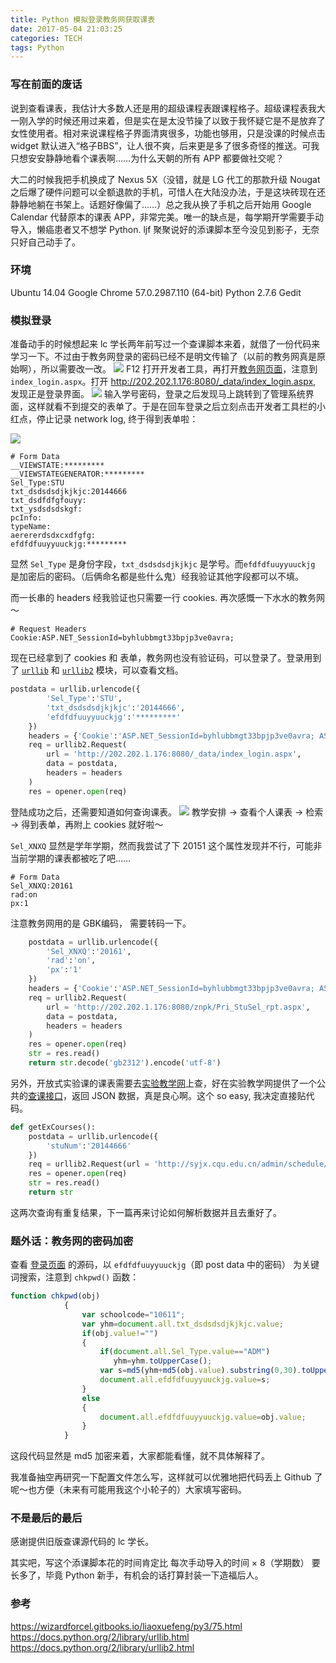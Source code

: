 ```yaml
---
title: Python 模拟登录教务网获取课表
date: 2017-05-04 21:03:25
categories: TECH
tags: Python
---
```

### 写在前面的废话
说到查看课表，我估计大多数人还是用的超级课程表跟课程格子。超级课程表我大一刚入学的时候还用过来着，但是实在是太没节操了以致于我怀疑它是不是放弃了女性使用者。相对来说课程格子界面清爽很多，功能也够用，只是没课的时候点击 widget 默认进入“格子BBS”，让人很不爽，后来更是多了很多奇怪的推送。可我只想安安静静地看个课表啊……为什么天朝的所有 APP 都要做社交呢？

大二的时候我把手机换成了 Nexus 5X（没错，就是 LG 代工的那款升级 Nougat 之后爆了硬件问题可以全额退款的手机，可惜人在大陆没办法，于是这块砖现在还静静地躺在书架上。话题好像偏了……）总之我从换了手机之后开始用 Google Calendar 代替原本的课表 APP，非常完美。唯一的缺点是，每学期开学需要手动导入，懒癌患者又不想学 Python. ljf 聚聚说好的添课脚本至今没见到影子，无奈只好自己动手了。
<!--more-->
### 环境
Ubuntu 14.04
Google Chrome 57.0.2987.110 (64-bit)
Python 2.7.6
Gedit
### 模拟登录
准备动手的时候想起来 lc 学长两年前写过一个查课脚本来着，就借了一份代码来学习一下。不过由于教务网登录的密码已经不是明文传输了（以前的教务网真是原始啊），所以需要改一改。
![](http://ooie9cjod.bkt.clouddn.com/17-5-6/40091671-file_1494000465676_b1fc.png)
F12 打开开发者工具，再打开[教务网页面](http://202.202.1.176:8080)，注意到 `index_login.aspx`。打开 http://202.202.1.176:8080/_data/index_login.aspx, 发现正是登录界面。
![](http://ooie9cjod.bkt.clouddn.com/17-5-6/78503950-file_1494000470056_13eab.png)
输入学号密码，登录之后发现马上跳转到了管理系统界面，这样就看不到提交的表单了。于是在回车登录之后立刻点击开发者工具栏的小红点，停止记录 network log, 终于得到表单啦：

![](http://ooie9cjod.bkt.clouddn.com/17-5-6/45029636-file_1494001185032_16a31.png)

```
# Form Data
__VIEWSTATE:*********
__VIEWSTATEGENERATOR:*********
Sel_Type:STU
txt_dsdsdsdjkjkjc:20144666
txt_dsdfdfgfouyy:
txt_ysdsdsdskgf:
pcInfo:
typeName:
aerererdsdxcxdfgfg:
efdfdfuuyyuuckjg:*********
```
显然 `Sel_Type` 是身份字段，`txt_dsdsdsdjkjkjc` 是学号。而`efdfdfuuyyuuckjg` 是加密后的密码。（后俩命名都是些什么鬼）经我验证其他字段都可以不填。

而一长串的 headers 经我验证也只需要一行 cookies. 再次感慨一下水水的教务网～
```
# Request Headers
Cookie:ASP.NET_SessionId=byhlubbmgt33bpjp3ve0avra; 
```
现在已经拿到了 cookies 和 表单，教务网也没有验证码，可以登录了。登录用到了 [`urllib`](https://docs.python.org/2/library/urllib.html) 和 [`urllib2`](https://docs.python.org/2/library/urllib2.html) 模块，可以查看文档。
```python
postdata = urllib.urlencode({  
        'Sel_Type':'STU',
        'txt_dsdsdsdjkjkjc':'20144666',
        'efdfdfuuyyuuckjg':'*********'
    })
    headers = {'Cookie':'ASP.NET_SessionId=byhlubbmgt33bpjp3ve0avra; ASPSESSIONIDQQTCCQAS=EGIHKHMDICJMHEJAEGKCEJHI'}
    req = urllib2.Request(  
        url = 'http://202.202.1.176:8080/_data/index_login.aspx',  
        data = postdata,
        headers = headers
    )
    res = opener.open(req)
```
登陆成功之后，还需要知道如何查询课表。
![](http://ooie9cjod.bkt.clouddn.com/17-5-6/58700645-file_1494000472790_c8f.png)
教学安排 -> 查看个人课表 -> 检索 -> 得到表单，再附上 cookies 就好啦～

`Sel_XNXQ` 显然是学年学期，然而我尝试了下 20151 这个属性发现并不行，可能非当前学期的课表都被吃了吧……

```
# Form Data
Sel_XNXQ:20161
rad:on
px:1
```
注意教务网用的是 GBK编码， 需要转码一下。
```python
    postdata = urllib.urlencode({  
        'Sel_XNXQ':'20161',
        'rad':'on',
        'px':'1'
    })
    headers = {'Cookie':'ASP.NET_SessionId=byhlubbmgt33bpjp3ve0avra; ASPSESSIONIDQQTCCQAS=EGIHKHMDICJMHEJAEGKCEJHI'}
    req = urllib2.Request(  
        url = 'http://202.202.1.176:8080/znpk/Pri_StuSel_rpt.aspx',  
        data = postdata,
        headers = headers
    )
    res = opener.open(req)
    str = res.read()
    return str.decode('gb2312').encode('utf-8')
```
另外，开放式实验课的课表需要去[实验教学网](http://syjx.cqu.edu.cn/)上查，好在实验教学网提供了一个公共的[查课接口](http://syjx.cqu.edu.cn/admin/query/student)，返回 JSON 数据，真是良心啊。这个 so easy, 我决定直接贴代码。
```python
def getExCourses():
    postdata = urllib.urlencode({
        'stuNum':'20144666'
    })
    req = urllib2.Request(url = 'http://syjx.cqu.edu.cn/admin/schedule/getStudentSchedule', data = postdata)
    res = opener.open(req)
    str = res.read()
    return str
```
这两次查询有重复结果，下一篇再来讨论如何解析数据并且去重好了。

### 题外话：教务网的密码加密
查看 [登录页面](http://202.202.1.176:8080/_data/index_login.aspx) 的源码，以 `efdfdfuuyyuuckjg`（即 post data 中的密码） 为关键词搜索，注意到 `chkpwd()` 函数：
```js
function chkpwd(obj)
            {
                var schoolcode="10611";
                var yhm=document.all.txt_dsdsdsdjkjkjc.value;
                if(obj.value!="")
                {
                    if(document.all.Sel_Type.value=="ADM")
                       yhm=yhm.toUpperCase();
                    var s=md5(yhm+md5(obj.value).substring(0,30).toUpperCase()+schoolcode).substring(0,30).toUpperCase();
                    document.all.efdfdfuuyyuuckjg.value=s;
                }
                else
                {
                    document.all.efdfdfuuyyuuckjg.value=obj.value;
                }
            }
```
这段代码显然是 md5 加密来着，大家都能看懂，就不具体解释了。

我准备抽空再研究一下配置文件怎么写，这样就可以优雅地把代码丢上 Github 了呢～也方便（未来有可能用我这个小轮子的）大家填写密码。

### 不是最后的最后
感谢提供旧版查课源代码的 lc 学长。

其实吧，写这个添课脚本花的时间肯定比 每次手动导入的时间 × 8（学期数） 要长多了，毕竟 Python 新手，有机会的话打算封装一下造福后人。

### 参考
https://wizardforcel.gitbooks.io/liaoxuefeng/py3/75.html
https://docs.python.org/2/library/urllib.html
https://docs.python.org/2/library/urllib2.html